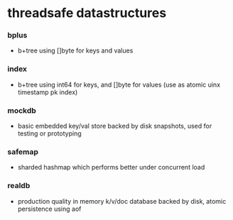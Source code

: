 # threadsafe datastructures

### bplus
* b+tree using []byte for keys and values

### index
* b+tree using int64 for keys, and []byte for values (use as atomic uinx timestamp pk index)

### mockdb
* basic embedded key/val store backed by disk snapshots, used for testing or prototyping

### safemap
* sharded hashmap which performs better under concurrent load
 
### realdb
* production quality in memory k/v/doc database backed by disk, atomic persistence using aof
